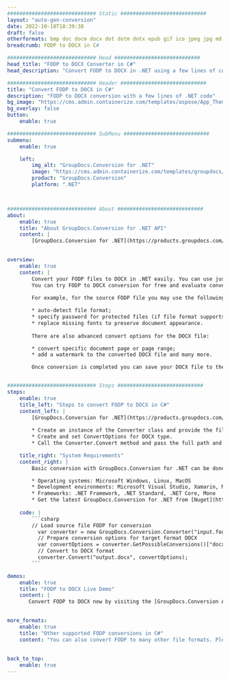 ```yaml
---
############################# Static ############################
layout: "auto-gen-conversion"
date: 2022-10-18T18:39:38
draft: false
otherformats: bmp doc docm docx dot dotm dotx epub gif ico jpeg jpg md odt ott pdf png psd rtf tex tif tiff txt xps
breadcrumb: FODP to DOCX in C#

############################# Head ############################
head_title: "FODP to DOCX Converter in C#"
head_description: "Convert FODP to DOCX in .NET using a few lines of code. Use the GroupDocs Document Conversion API to convert over 160 file formats."

############################# Header ############################
title: "Convert FODP to DOCX in C#"
description: "FODP to DOCX conversion with a few lines of .NET code"
bg_image: "https://cms.admin.containerize.com/templates/aspose/App_Themes/V3/images/bg/header1.png"
bg_overlay: false
button:
    enable: true

############################# SubMenu ############################
submenu:
    enable: true

    left:
        img_alt: "GroupDocs.Conversion for .NET"
        image: "https://cms.admin.containerize.com/templates/groupdocs/images/product-logos/90x90-noborder/groupdocs-conversion-net.png"
        product: "GroupDocs.Conversion"
        platform: ".NET"



############################# About ############################
about:
    enable: true
    title: "About GroupDocs.Conversion for .NET API"
    content: |
        [GroupDocs.Conversion for .NET](https://products.groupdocs.com/conversion/net/) can be used to convert Microsoft Word, Excel, PowerPoint, PDF, Visio and other formats. GroupDocs.Conversion is a standalone API that is suitable for back-end and internal systems where high performance is required. It does not depend on any software such as Microsoft or Open Office.
    

overview:
    enable: true
    content: |
        Convert your FODP files to DOCX in .NET easily. You can use just a couple of C# code lines in any platform of your choice like - Windows, Linux, macOS.
        You can try FODP to DOCX conversion for free and evaluate conversion results quality.  Along with simple file conversion scenarios you can try more advanced options for loading source FODP file and for saving output DOCX result. 
        
        For example, for the source FODP file you may use the following load options:

        * auto-detect file format;
        * specify password for protected files (if file format supports it);
        * replace missing fonts to preserve document appearance.
        
        There are also advanced convert options for the DOCX file:

        * convert specific document page or page range;
        * add a watermark to the converted DOCX file and many more.

        Once conversion is completed you can save your DOCX file to the local file path or any third-party storage like FTP, Amazon S3, Google Drive, Dropbox etc. Please note - to convert FODP to DOCX there is no need for any additional software installed - like MS Office, Open Office, Adobe Acrobat Reader etc.


############################# Steps ############################
steps:
    enable: true
    title_left: "Steps to convert FODP to DOCX in C#"
    content_left: |
        [GroupDocs.Conversion for .NET](https://products.groupdocs.com/conversion/net/) makes it easy for developers to convert a FODP file to DOCX with a few lines of code.
        
        * Create an instance of the Converter class and provide the file FODP with the full path
        * Create and set ConvertOptions for DOCX type.
        * Call the Converter.Convert method and pass the full path and format (DOCX) as a parameter

    title_right: "System Requirements"
    content_right: |
        Basic conversion with GroupDocs.Conversion for .NET can be done in just a few simple steps. Our APIs are supported on all major platforms and operating systems. Before executing the code below, make sure you have the following prerequisites installed on your system.

        * Operating systems: Microsoft Windows, Linux, MacOS
        * Development environments: Microsoft Visual Studio, Xamarin, MonoDevelop
        * Frameworks: .NET Framework, .NET Standard, .NET Core, Mono
        * Get the latest GroupDocs.Conversion for .NET from [Nuget](https://www.nuget.org/packages/groupdocs.conversion)
         
    code: |
        ```csharp    
        // Load source file FODP for conversion
          var converter = new GroupDocs.Conversion.Converter("input.fodp");
          // Prepare conversion options for target format DOCX
          var convertOptions = converter.GetPossibleConversions()["docx"].ConvertOptions;
          // Convert to DOCX format
          converter.Convert("output.docx", convertOptions);
        ```

demos:
    enable: true
    title: "FODP to DOCX Live Demo"
    content: |
       Convert FODP to DOCX now by visiting the [GroupDocs.Conversion App](https://products.groupdocs.app/conversion/family) website. Online demo has the following advantages
          

more_formats:
    enable: true
    title: "Other supported FODP conversions in C#"
    content: "You can also convert FODP to many other file formats. Please see the list below."
       
       
back_to_top:
    enable: true
---
```

